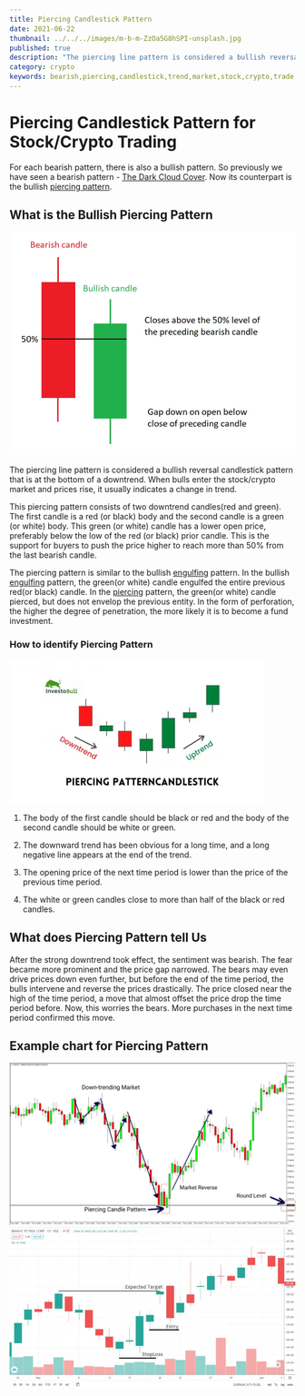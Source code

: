 ```yaml
---
title: Piercing Candlestick Pattern
date: 2021-06-22
thumbnail: ../../../images/m-b-m-ZzOa5G8hSPI-unsplash.jpg
published: true
description: "The piercing line pattern is considered a bullish reversal candlestick pattern that is at the bottom of a downtrend. When bulls enter the stock/crypto market and prices rise, it usually indicates a change in trend."
category: crypto
keywords: bearish,piercing,candlestick,trend,market,stock,crypto,trade,trading,buyers,price,bullish,bearish,bulls,bears,exmaple,chart,identify
---
```


# Piercing Candlestick Pattern for Stock/Crypto Trading

For each bearish pattern, there is also a bullish pattern. So previously we have seen a bearish pattern - [The Dark Cloud Cover](https://anothertechs.com/crypto/dark-cloud-cover/).
Now its counterpart is the bullish [piercing pattern](https://anothertechs.com/crypto/piercing-pattern/).

## What is the Bullish Piercing Pattern

![Bullish Piercing Pattern](./piercing-patttern-cnadlestick.webp)

The piercing line pattern is considered a bullish reversal candlestick pattern that is at the bottom of a downtrend. When bulls enter the stock/crypto market and prices rise, it usually indicates a change in trend.

This piercing pattern consists of two downtrend candles(red and green). The first candle is a red (or black) body and the second candle is a green (or white) body. This green (or white) candle has a lower open price, preferably below the low of the red (or black) prior candle. This is the support for buyers to push the price higher to reach more than 50% from the last bearish candle.

The piercing pattern is similar to the bullish [engulfing](https://anothertechs.com/crypto/the-engulfing-pattern/) pattern. In the bullish [engulfing](https://anothertechs.com/crypto/the-engulfing-pattern/) pattern, the green(or white) candle engulfed the entire previous red(or black) candle. In the [piercing](https://anothertechs.com/crypto/piercing-pattern/) pattern, the green(or white) candle pierced, but does not envelop the previous entity. In the form of perforation, the higher the degree of penetration, the more likely it is to become a fund investment.

### How to identify Piercing Pattern

![Bullish Piercing Pattern](./bullish-piercing-pattern.webp "source investobull")

1. The body of the first candle should be black or red and the body of the second candle should be white or green.

2. The downward trend has been obvious for a long time, and a long negative line appears at the end of the trend.

3. The opening price of the next time period is lower than the price of the previous time period.

4. The white or green candles close to more than half of the black or red candles.

## What does Piercing Pattern tell Us

After the strong downtrend took effect, the sentiment was bearish. The fear became more prominent and the price gap narrowed. The bears may even drive prices down even further, but before the end of the time period, the bulls intervene and reverse the prices drastically. The price closed near the high of the time period, a move that almost offset the price drop the time period before. Now, this worries the bears. More purchases in the next time period confirmed this move.

## Example chart for Piercing Pattern

![Piercing Pattern Example 1](./piercing-pattern-exmaple-2.webp "source nothardtrading")
![Piercing Pattern Example 2](./piercing-pattern-exmaple-chart.webp "source investobull")
